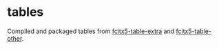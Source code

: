 # tables

Compiled and packaged tables from [fcitx5-table-extra](https://github.com/fcitx/fcitx5-table-extra) and [fcitx5-table-other](https://github.com/fcitx/fcitx5-table-other).
